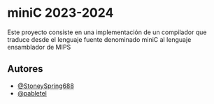 # miniC 2023-2024



Este proyecto consiste en una implementación de un compilador que traduce desde el lenguaje fuente denominado miniC al lenguaje ensamblador de MIPS

## Autores

- [@StoneySpring688](https://github.com/StoneySpring688)
- [@pabletel](https://github.com/pabletel)
